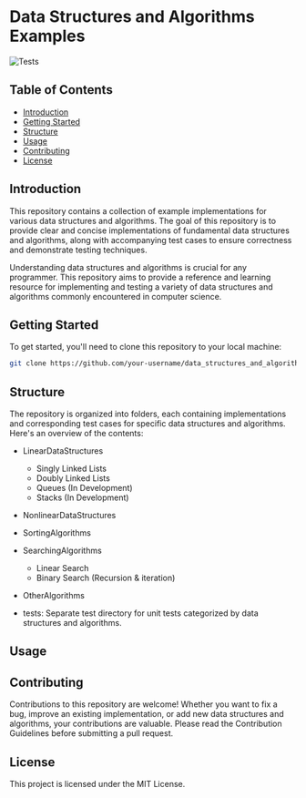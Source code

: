 # Data Structures and Algorithms Examples

![Tests](https://github.com/AbdullahR14/data_structures_and_algorithms/actions/workflows/tests.yml/badge.svg)

## Table of Contents

- [Introduction](#introduction)
- [Getting Started](#getting-started)
- [Structure](#structure)
- [Usage](#usage)
- [Contributing](#contributing)
- [License](#license)

## Introduction
This repository contains a collection of example implementations for various data structures and algorithms. The goal of this repository is to provide clear and concise implementations of fundamental data structures and algorithms, along with accompanying test cases to ensure correctness and demonstrate testing techniques.

Understanding data structures and algorithms is crucial for any programmer. This repository aims to provide a reference and learning resource for implementing and testing a variety of data structures and algorithms commonly encountered in computer science.

## Getting Started

To get started, you'll need to clone this repository to your local machine:

```bash
git clone https://github.com/your-username/data_structures_and_algorithms.git
```

## Structure
The repository is organized into folders, each containing implementations and corresponding test cases for specific data structures and algorithms. Here's an overview of the contents:

- LinearDataStructures
  - Singly Linked Lists
  - Doubly Linked Lists
  - Queues (In Development)
  - Stacks (In Development)
    
- NonlinearDataStructures
  
- SortingAlgorithms

- SearchingAlgorithms
  - Linear Search
  - Binary Search (Recursion & iteration)
  
- OtherAlgorithms
  
- tests: Separate test directory for unit tests categorized by data structures and algorithms.

## Usage

## Contributing
Contributions to this repository are welcome! Whether you want to fix a bug, improve an existing implementation, or add new data structures and algorithms, your contributions are valuable. Please read the Contribution Guidelines before submitting a pull request.

## License
This project is licensed under the MIT License.
